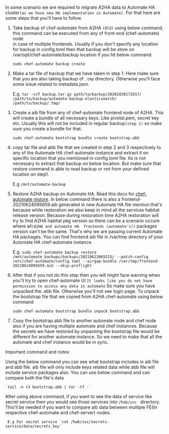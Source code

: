 In some scenario we are required to migrate A2HA data to Automate HA cluster`(as we have new HA implementation in Automate)`. For that here are some steps that you'll have to follow.


1) Take backup of chef-automate from A2HA `(Old)` using below command, this command can be executed from any of front-end (chef-automate) node  
 in case of multiple frontends. 
 Usually if you don't specify any location for backup in config.toml then that backup will be store on /var/opt/chef-automate/backup location 
 if you hit below command.

    `sudo chef-automate backup create`
    

2) Make a tar file of backup that we have taken in step 1. Here make sure that you are also taking backup of `.tmp` directory. Otherwise you'll face some issue related to metadata.json.

    E.g. `tar -cvf backup.tar.gz path/to/backup/20201030172917/ /path/to/backup/automate-backup-elasticsearch/ /path/to/backup/.tmp/`
   


3) Create a aib file from any of chef-automate frontend node of A2HA. This will create a bundle of all necessary keys. Like pivotal.pem, secret key etc. Usually this will not be included in regular backup`(step 1)` so make sure you create a bundle for that.


    `sudo chef-automate bootstrap bundle create bootstrap.abb`

4) copy tar file and abb file that we created in step 2 and 3 respectively to any of the Automate HA chef-automate instance and extract it on specific location that you mentioned in config.toml file. Its is not necessary to extract that backup on below location. But make sure that restore command is able to read backup or not from your defined location on step1.


    E.g  `/mnt/automate-backup`
    
5) Restore A2HA backup on Automate HA. Read this docs for [chef-automate restore](https://docs.chef.io/automate/restore/). In below command there is also a frontend-20210624095659.aib generated in new Automate HA file mention that's because while restoration we also keep in mind all the services habitat release version. Because during restoration time A2HA restoration will try to find A2HA habitat pkg version so there can be a scenario occure where all`(A2HA and automate HA  frontends (automate's))` packages version can't be the same. That's why we are passing current Automate HA packages. You can find frontend aib file in /var/tmp directory of your Automate HA chef-automate instance.


    E.g. `sudo chef-automate backup restore /mnt/automate_backups/backups/20210622065515/ --patch-config /etc/chef-automate/config.toml --airgap-bundle /var/tmp/frontend-20210624095659.aib --skip-preflight`

 


6) After that if you not do this step then you will might face warning when you'll try to open chef-automate UI `It looks like you do not have permission to access any data in automate` So make sure you have unpacked the. abb file. Otherwise you'll not see login page. To unpack the bootstrap file that we copied from A2HA chef-automate using below command


    `sudo chef-automate bootstrap bundle unpack bootstrap.abb`
    


7) Copy the bootstrap.abb file to another automate node and chef node also if you are having multiple automate and chef instances. Because the secrets we have restored by unpacking the bootstrap file would be different for another automate instance. So we need to make that all the automate and chef instance would be in sync.



Important command and notes

Using the below command you can see what bootstrap includes in aib file and abb file. aib file will only include keys related data while abb file will include service packages also. You can use below command and can compare both the file's data


    `tail -n +3 bootstrap.abb | tar -tf -`
    

After using above command, if you want to see the data of service like secret service then you would see those services into `/hab/svc ` directory. This'll be needed if you want to compare aib data between multiple FE(In respective chef-automate and chef-server) nodes.  

     E.g For secret service `cat /hab/svc/secrets-service/data/secrets_key`
    
  

